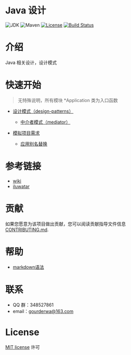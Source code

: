 
# Java 设计

![JDK](https://img.shields.io/badge/JDK-1.8-brightgreen.svg?style=flat-square)
![Maven](https://img.shields.io/badge/Maven-3.0-brightgreen.svg?style=flat-square)
[![License](https://img.shields.io/github/license/mashape/apistatus.svg?style=flat-square)](https://en.wikipedia.org/wiki/MIT_License)
[![Build Status](https://travis-ci.org/GourdErwa/java-design.svg?branch=master)](https://travis-ci.org/GourdErwa/java-design)

# 介绍
Java 相关设计，设计模式

# 快速开始
>无特殊说明，所有模块 *Application 类为入口函数

* [设计模式（design-patterns）](https://github.com/GourdErwa/java-design/tree/master/design-patterns)
    * [中介者模式（mediator）](https://github.com/GourdErwa/java-design/tree/master/design-patterns/mediator)


* [模拟项目需求](https://github.com/GourdErwa/java-design/tree/master/analog-demand)
    * [应用别名替换](https://github.com/GourdErwa/java-design/tree/master/analog-demand/alias-replacement)


# 参考链接

* [wiki](https://en.wikipedia.org/wiki/Design_pattern)
* [iluwatar](https://github.com/iluwatar/java-design-patterns)

# 贡献

如果您愿意为该项目做出贡献，您可以阅读贡献指导文件信息 [CONTRIBUTING.md](CONTRIBUTING.md).

# 帮助

* [markdown语法](https://guides.github.com/features/mastering-markdown/)

# 联系

* QQ 群：348527861
* email：gourderwa@163.com

# License

[MIT license](https://en.wikipedia.org/wiki/MIT_License) 许可

